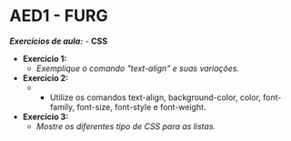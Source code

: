 # AED1 - FURG 

***Exercícios de aula:*** - **CSS**
- **Exercício 1:**
  - *Exemplique o comando "text-align" e suas variações.*
- **Exercício 2:**
  - * Utilize os comandos text-align, background-color, color, font-family, font-size, font-style e font-weight.
- **Exercício 3:**
  - *Mostre os diferentes tipo de CSS para as listas.*

